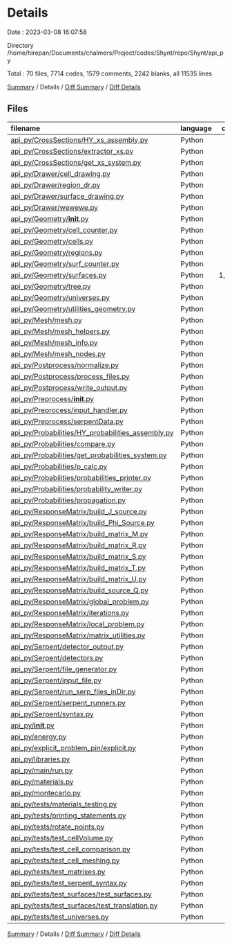 # Details

Date : 2023-03-08 16:07:58

Directory /home/hirepan/Documents/chalmers/Project/codes/Shynt/repo/Shynt/api_py

Total : 70 files,  7714 codes, 1579 comments, 2242 blanks, all 11535 lines

[Summary](results.md) / Details / [Diff Summary](diff.md) / [Diff Details](diff-details.md)

## Files
| filename | language | code | comment | blank | total |
| :--- | :--- | ---: | ---: | ---: | ---: |
| [api_py/CrossSections/HY_xs_assembly.py](/api_py/CrossSections/HY_xs_assembly.py) | Python | 85 | 0 | 3 | 88 |
| [api_py/CrossSections/extractor_xs.py](/api_py/CrossSections/extractor_xs.py) | Python | 28 | 8 | 11 | 47 |
| [api_py/CrossSections/get_xs_system.py](/api_py/CrossSections/get_xs_system.py) | Python | 16 | 2 | 8 | 26 |
| [api_py/Drawer/cell_drawing.py](/api_py/Drawer/cell_drawing.py) | Python | 105 | 15 | 35 | 155 |
| [api_py/Drawer/region_dr.py](/api_py/Drawer/region_dr.py) | Python | 36 | 0 | 16 | 52 |
| [api_py/Drawer/surface_drawing.py](/api_py/Drawer/surface_drawing.py) | Python | 71 | 12 | 26 | 109 |
| [api_py/Drawer/wewewe.py](/api_py/Drawer/wewewe.py) | Python | 14 | 0 | 2 | 16 |
| [api_py/Geometry/__init__.py](/api_py/Geometry/__init__.py) | Python | 4 | 0 | 2 | 6 |
| [api_py/Geometry/cell_counter.py](/api_py/Geometry/cell_counter.py) | Python | 1 | 0 | 0 | 1 |
| [api_py/Geometry/cells.py](/api_py/Geometry/cells.py) | Python | 295 | 89 | 81 | 465 |
| [api_py/Geometry/regions.py](/api_py/Geometry/regions.py) | Python | 152 | 105 | 38 | 295 |
| [api_py/Geometry/surf_counter.py](/api_py/Geometry/surf_counter.py) | Python | 1 | 0 | 0 | 1 |
| [api_py/Geometry/surfaces.py](/api_py/Geometry/surfaces.py) | Python | 1,149 | 200 | 298 | 1,647 |
| [api_py/Geometry/tree.py](/api_py/Geometry/tree.py) | Python | 6 | 0 | 4 | 10 |
| [api_py/Geometry/universes.py](/api_py/Geometry/universes.py) | Python | 540 | 207 | 121 | 868 |
| [api_py/Geometry/utilities_geometry.py](/api_py/Geometry/utilities_geometry.py) | Python | 105 | 45 | 27 | 177 |
| [api_py/Mesh/mesh.py](/api_py/Mesh/mesh.py) | Python | 294 | 67 | 72 | 433 |
| [api_py/Mesh/mesh_helpers.py](/api_py/Mesh/mesh_helpers.py) | Python | 8 | 17 | 6 | 31 |
| [api_py/Mesh/mesh_info.py](/api_py/Mesh/mesh_info.py) | Python | 69 | 14 | 21 | 104 |
| [api_py/Mesh/mesh_nodes.py](/api_py/Mesh/mesh_nodes.py) | Python | 105 | 7 | 35 | 147 |
| [api_py/Postprocess/normalize.py](/api_py/Postprocess/normalize.py) | Python | 71 | 20 | 35 | 126 |
| [api_py/Postprocess/process_files.py](/api_py/Postprocess/process_files.py) | Python | 59 | 37 | 20 | 116 |
| [api_py/Postprocess/write_output.py](/api_py/Postprocess/write_output.py) | Python | 86 | 0 | 25 | 111 |
| [api_py/Preprocess/__init__.py](/api_py/Preprocess/__init__.py) | Python | 0 | 0 | 1 | 1 |
| [api_py/Preprocess/input_handler.py](/api_py/Preprocess/input_handler.py) | Python | 3 | 0 | 3 | 6 |
| [api_py/Preprocess/serpentData.py](/api_py/Preprocess/serpentData.py) | Python | 231 | 12 | 16 | 259 |
| [api_py/Probabilities/HY_probabilities_assembly.py](/api_py/Probabilities/HY_probabilities_assembly.py) | Python | 164 | 3 | 34 | 201 |
| [api_py/Probabilities/compare.py](/api_py/Probabilities/compare.py) | Python | 131 | 8 | 8 | 147 |
| [api_py/Probabilities/get_probabilities_system.py](/api_py/Probabilities/get_probabilities_system.py) | Python | 153 | 22 | 38 | 213 |
| [api_py/Probabilities/p_calc.py](/api_py/Probabilities/p_calc.py) | Python | 404 | 78 | 84 | 566 |
| [api_py/Probabilities/probabilities_printer.py](/api_py/Probabilities/probabilities_printer.py) | Python | 21 | 2 | 5 | 28 |
| [api_py/Probabilities/probability_writer.py](/api_py/Probabilities/probability_writer.py) | Python | 64 | 3 | 10 | 77 |
| [api_py/Probabilities/propagation.py](/api_py/Probabilities/propagation.py) | Python | 73 | 4 | 28 | 105 |
| [api_py/ResponseMatrix/build_J_source.py](/api_py/ResponseMatrix/build_J_source.py) | Python | 55 | 22 | 22 | 99 |
| [api_py/ResponseMatrix/build_Phi_Source.py](/api_py/ResponseMatrix/build_Phi_Source.py) | Python | 54 | 20 | 21 | 95 |
| [api_py/ResponseMatrix/build_matrix_M.py](/api_py/ResponseMatrix/build_matrix_M.py) | Python | 116 | 34 | 28 | 178 |
| [api_py/ResponseMatrix/build_matrix_R.py](/api_py/ResponseMatrix/build_matrix_R.py) | Python | 82 | 14 | 24 | 120 |
| [api_py/ResponseMatrix/build_matrix_S.py](/api_py/ResponseMatrix/build_matrix_S.py) | Python | 129 | 4 | 36 | 169 |
| [api_py/ResponseMatrix/build_matrix_T.py](/api_py/ResponseMatrix/build_matrix_T.py) | Python | 114 | 1 | 53 | 168 |
| [api_py/ResponseMatrix/build_matrix_U.py](/api_py/ResponseMatrix/build_matrix_U.py) | Python | 121 | 20 | 39 | 180 |
| [api_py/ResponseMatrix/build_source_Q.py](/api_py/ResponseMatrix/build_source_Q.py) | Python | 105 | 44 | 37 | 186 |
| [api_py/ResponseMatrix/global_problem.py](/api_py/ResponseMatrix/global_problem.py) | Python | 14 | 0 | 5 | 19 |
| [api_py/ResponseMatrix/iterations.py](/api_py/ResponseMatrix/iterations.py) | Python | 330 | 110 | 132 | 572 |
| [api_py/ResponseMatrix/local_problem.py](/api_py/ResponseMatrix/local_problem.py) | Python | 17 | 17 | 12 | 46 |
| [api_py/ResponseMatrix/matrix_utilities.py](/api_py/ResponseMatrix/matrix_utilities.py) | Python | 68 | 13 | 31 | 112 |
| [api_py/Serpent/detector_output.py](/api_py/Serpent/detector_output.py) | Python | 61 | 27 | 7 | 95 |
| [api_py/Serpent/detectors.py](/api_py/Serpent/detectors.py) | Python | 51 | 20 | 23 | 94 |
| [api_py/Serpent/file_generator.py](/api_py/Serpent/file_generator.py) | Python | 74 | 34 | 41 | 149 |
| [api_py/Serpent/input_file.py](/api_py/Serpent/input_file.py) | Python | 559 | 104 | 138 | 801 |
| [api_py/Serpent/run_serp_files_inDir.py](/api_py/Serpent/run_serp_files_inDir.py) | Python | 17 | 3 | 9 | 29 |
| [api_py/Serpent/serpent_runners.py](/api_py/Serpent/serpent_runners.py) | Python | 21 | 3 | 8 | 32 |
| [api_py/Serpent/syntax.py](/api_py/Serpent/syntax.py) | Python | 44 | 0 | 10 | 54 |
| [api_py/__init__.py](/api_py/__init__.py) | Python | 1 | 0 | 1 | 2 |
| [api_py/energy.py](/api_py/energy.py) | Python | 41 | 6 | 17 | 64 |
| [api_py/explicit_problem_pin/explicit.py](/api_py/explicit_problem_pin/explicit.py) | Python | 152 | 22 | 84 | 258 |
| [api_py/libraries.py](/api_py/libraries.py) | Python | 10 | 0 | 8 | 18 |
| [api_py/main/run.py](/api_py/main/run.py) | Python | 44 | 13 | 23 | 80 |
| [api_py/materials.py](/api_py/materials.py) | Python | 173 | 0 | 36 | 209 |
| [api_py/montecarlo.py](/api_py/montecarlo.py) | Python | 24 | 0 | 12 | 36 |
| [api_py/tests/materials_testing.py](/api_py/tests/materials_testing.py) | Python | 68 | 0 | 10 | 78 |
| [api_py/tests/printing_statements.py](/api_py/tests/printing_statements.py) | Python | 19 | 9 | 10 | 38 |
| [api_py/tests/rotate_points.py](/api_py/tests/rotate_points.py) | Python | 18 | 10 | 9 | 37 |
| [api_py/tests/test_cellVolume.py](/api_py/tests/test_cellVolume.py) | Python | 41 | 6 | 19 | 66 |
| [api_py/tests/test_cell_comparison.py](/api_py/tests/test_cell_comparison.py) | Python | 20 | 11 | 17 | 48 |
| [api_py/tests/test_cell_meshing.py](/api_py/tests/test_cell_meshing.py) | Python | 26 | 0 | 13 | 39 |
| [api_py/tests/test_matrixes.py](/api_py/tests/test_matrixes.py) | Python | 83 | 8 | 34 | 125 |
| [api_py/tests/test_serpent_syntax.py](/api_py/tests/test_serpent_syntax.py) | Python | 42 | 9 | 29 | 80 |
| [api_py/tests/test_surfaces/test_surfaces.py](/api_py/tests/test_surfaces/test_surfaces.py) | Python | 92 | 4 | 36 | 132 |
| [api_py/tests/test_surfaces/test_translation.py](/api_py/tests/test_surfaces/test_translation.py) | Python | 235 | 11 | 76 | 322 |
| [api_py/tests/test_universes.py](/api_py/tests/test_universes.py) | Python | 49 | 3 | 19 | 71 |

[Summary](results.md) / Details / [Diff Summary](diff.md) / [Diff Details](diff-details.md)